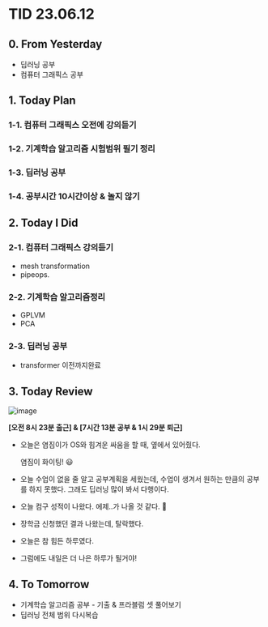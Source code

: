 # TID 23.06.12

## 0. From Yesterday

- 딥러닝 공부
- 컴퓨터 그래픽스 공부

## 1. Today Plan

### 1-1. 컴퓨터 그래픽스 오전에 강의듣기

### 1-2. 기계학습 알고리즘 시험범위 필기 정리

### 1-3. 딥러닝 공부

### 1-4. 공부시간 10시간이상 & 놀지 않기

## 2. Today I Did

### 2-1. 컴퓨터 그래픽스 강의듣기

- mesh transformation
- pipeops.

### 2-2. 기계학습 알고리즘정리

- GPLVM
- PCA

### 2-3. 딥러닝 공부

- transformer 이전까지완료

## 3. Today Review

![image](https://github.com/whisoo98/Today-I-Did/assets/71370211/e6074b3e-3c9a-4ef2-8dfa-aa8787a8fb77)

**[오전 8시 23분 출근] & [7시간 13분 공부 & 1시 29분 퇴근]** 

- 오늘은 염짐이가 OS와 힘겨운 싸움을 할 때, 옆에서 있어줬다.
    
    염짐이 화이팅! 😃
    
- 오늘 수업이 없을 줄 알고 공부계획을 세웠는데, 수업이 생겨서 원하는 만큼의 공부를 하지 못했다. 그래도 딥러닝 많이 봐서 다행이다.
- 오늘 컴구 성적이 나왔다. 에제..가 나올 것 같다. 🥲
- 장학금 신청했던 결과 나왔는데, 탈락했다.
- 오늘은 참 힘든 하루였다.
- 그럼에도 내일은 더 나은 하루가 될거야!

## 4. To Tomorrow

- 기계학습 알고리즘 공부 - 기출 & 프라블럼 셋 풀어보기
- 딥러닝 전체 범위 다시복습
